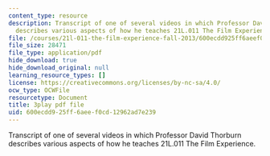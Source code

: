 ```yaml
---
content_type: resource
description: Transcript of one of several videos in which Professor David Thorburn
  describes various aspects of how he teaches 21L.011 The Film Experience.
file: /courses/21l-011-the-film-experience-fall-2013/600ecdd925ff6aeef0cd12962ad7e239_kvbLY2mQW1k.pdf
file_size: 28471
file_type: application/pdf
hide_download: true
hide_download_original: null
learning_resource_types: []
license: https://creativecommons.org/licenses/by-nc-sa/4.0/
ocw_type: OCWFile
resourcetype: Document
title: 3play pdf file
uid: 600ecdd9-25ff-6aee-f0cd-12962ad7e239
---
```

Transcript of one of several videos in which Professor David Thorburn describes various aspects of how he teaches 21L.011 The Film Experience.